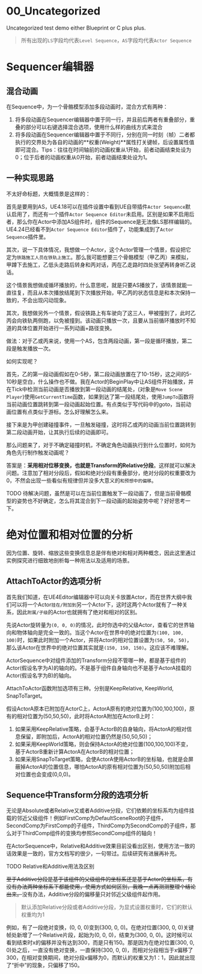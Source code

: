 # 00_Uncategorized
Uncategorized test demo either Blueprint or C plus plus.

> 所有出现的`LS`字段均代表`Level Sequence`，`AS`字段均代表`Actor Sequence`

# Sequencer编辑器

## 混合动画

在Sequence中，为一个骨骼模型添加多段动画时，混合方式有两种：
1. 将多段动画在Sequencer编辑器中置于同一行，并且前后两者有重叠部分，重叠的部分可以右键选择混合选项，使用什么样的曲线方式来混合
2. 将多段动画在Sequencer编辑器中置于不同行，分别在同一时刻（帧）二者都执行的交界处为各自的动画的**权重(Weight)**属性打关键帧，后设置属性值即可混合。Tips：往往在时间轴前的动画权重从1开始，前者动画结束处设为0；位于后者的动画权重从0开始，前者动画结束处设为1。

## 一种实现思路

不太好命标题，大概情景是这样的：

首先是要用到AS，UE4.18可以在插件设置中看到UE自带插件`Actor Sequence`默认启用了，而还有一个插件`Actor Sequence Editor`未启用。区别是如果不启用后者，那么你在Actor中添加AS组件时，组件的Sequence是无法像LS那样编辑的。UE4.24已经看不到`Actor Sequence Editor`插件了，功能集成到了`Actor Sequence`插件里。

其次，说一下具体情况，我想做一个Actor，这个Actor管理一个情景，假设把它定为`铁路施工人员在铁轨上施工`。那么我可能想要三个骨骼模型（甲乙丙）来模拟，甲蹲下去施工，乙低头走路后转身和丙对话，丙在乙走路时四处张望再转身听乙说话。

这个情景我想做成循环播放的，什么意思呢，就是只要AS播放了，该情景就能一直往复，而且从本次播放结尾到下次播放开始，甲乙丙的状态信息是和本次保持一致的，不会出现闪动现象。

其次，我想做另外一个情景，假设铁路上有车驶向了这三人，甲被撞到了，此时乙丙会向铁轨两侧跑，以免被撞到。该动画只播放一次，且要从当前循环播放时不知道的具体位置开始进行一系列动画+路径变换。

做法：对于乙或丙来说，使用一个AS，包含两段动画，第一段是循环播放，第二段是触发播放一次。

如何实现呢？

首先，乙的第一段动画假如在0-5秒，第二段动画放置在了10-15秒，这之间的5-10秒是空白，什么操作也不做。我在Actor的BeginPlay中让AS组件开始播放，并在Tick中检测当前动画是否播放到第一段动画的结尾处，(对象是`Move Scene Player`)使用`GetCurrentTime`函数，如果到达了第一段结尾处，使用`JumpTo`函数将当前动画位置跳转到第一段动画起始位置。有点类似于写代码中的goto，当前动画位置有点类似于游标。怎么好理解怎么来。

接下来是为甲创建碰撞事件，一旦触发碰撞，这时将乙或丙的动画当前位置跳转到第二段动画开始，让其执行后续的动画即可。

那么问题来了，对于不确定碰撞时机，不确定角色动画执行到什么位置时，如何为角色先行制作触发动画呢？

答案是：**采用相对位移变换，也就是Transform的Relative分段**。这样就可以解决问题。注意加了相对分段后，假如和绝对分段有重叠部分，绝对分段的权重要改为0，不然会出现一些看似有规律但并没多大意义的`和预想中的偏移`。

TODO 待解决问题，虽然是可以在当前位置触发下一段动画了，但是当前骨骼模型的姿势也不好确定，怎么将其混合到下一段动画的起始姿势中呢？好好思考一下。


# 绝对位置和相对位置的分析

因为位置、旋转、缩放这些变换信息总是伴有绝对和相对两种概念，因此这里通过实例探究进行细致地剖析每一种用法以及适用的场景。

## AttachToActor的选项分析

首先我们知道，在UE4Editor编辑器中可以向关卡放置Actor，而在世界大纲中我们可以将一个Actor`挂在/附加到`另一个Actor下，这时这两个Actor就有了一种关系，因此`附属/子级`的Actor也就拥有了绝对和相对的区别。

先说Actor旋转量为`(0, 0, 0)`的情况，此时你选中的父级Actor，查看它的世界轴向和物体轴向是完全一致的。当这个Actor在世界中的绝对位置为`(100, 100, 100)`时，如果此时附加一个Actor，并将Actor的相对位置设置为`(50, 50, 50)`，那么该Actor在世界中的绝对位置其实就是`(150, 150, 150)`。这应该不难理解。

ActorSequence中对组件添加的Transform分段不管哪一种，都是基于组件的Actor(假设名字为A)的轴向的。不是基于组件自身轴向也不是基于ActorA挂载的Actor(假设名字为B)的轴向。

AttachToActor函数附加选项有三种。分别是KeepRelative, KeepWorld, SnapToTarget。

假设ActorA原本已附加在ActorC上，ActorA原有的绝对位置为(100,100,100)，原有的相对位置为(50,50,50)，此时将ActorA附加在ActorB上时：

1. 如果采用KeepRelative策略，会基于ActorB的自身轴向，将ActorA的相对信息保留，即附加后，ActorA的相对位置仍然是(50,50,50)；
2. 如果采用KeepWorld策略，则会保持ActorA的绝对位置(100,100,100)不变，基于ActorB重新计算ActorA在ActorB的相对位置；
3. 如果采用SnapToTarget策略，会使ActorA使用ActorB的坐标轴，也就是会屏蔽掉ActorA的位置信息，哪怕ActorA的原有相对位置为(50,50,50)附加后相对位置也会变成(0,0,0)。

## Sequence中Transform分段的选项分析

无论是Absolute或者Relative又或者Additive分段，它们依赖的坐标系均为组件挂载的邻近父级组件！例如FirstComp为DefaultSceneRoot的子组件，SecondComp为FirstComp的子组件，ThirdComp为SecondComp的子组件，那么对于ThirdComp组件的变换均参照SecondComp组件的轴向！

在ActorSequence中，Relative和Additive效果目前没看出区别，使用方法一致的话效果是一致的，官方文档写的很少，一句带过。后续研究有进展再补充。

TODO Relative和Additive用法及区别

~~至于Additive分段是基于该组件的父级组件的坐标系还是基于Actor的坐标系，有没有办法两种坐标系下都能使用，使用方式如何区别，我晚一点再测测整理个结论出来。~~没有办法，Additive分段的偏移量只对邻近父级组件起作用。

> 默认添加Relative分段或者Additive分段，为显式设置权重时，它们的默认权重均为1

例如，有了一段绝对变换，(0, 0, 0)变到(300, 0, 0)。在绝对位置(300, 0, 0)关键帧处新增了一个Relative片段，起始为(0, 0, 0)，结束为(300, 0, 0)。这时候可以看到结束时x的偏移并没有达到300，而是只有150。那是因为在绝对位置(300, 0, 0)处之后，一直没有绝对变换，一直保持(300, 0, 0)，而相对分段相当于x偏移了300，在相对变换期间，绝对分段x偏移为0，而默认的权重又为1：1，因此就出现了“折中”的现象，只偏移了150。